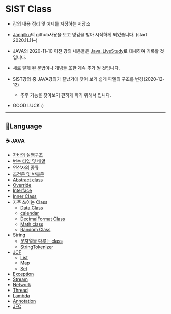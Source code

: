 # SIST Class
- 강의 내용 정리 및 예제를 저장하는 저장소

- [Jangilku](https://github.com/Jangilkyu)의 github사용을 보고 영감을 받아 시작하게 되었습니다.
    (start 2020.11.11~)
    
- JAVA의 2020-11-10 이전 강의 내용들은 [Java_LiveStudy](https://github.com/LeeWoooo/Java_LiveStudy)로 대체하여 기록할 것 입니다.

- 새로 알게 된 문법이나 개념들 또한 계속 추가 될 것입니다.

- SIST강의 중 JAVA강의가 끝났기에 찾아 보기 쉽게 파일의 구조를 변경(2020-12-12)

    * 추후 기능을 찾아보기 편하게 하기 위해서 입니다.



- GOOD LUCK :)

---

## :pencil:Language

### :coffee: JAVA

* [자바의 실행구조](https://github.com/LeeWoooo/Java_LiveStudy/tree/master/week1)
* [변수 타입 및 배열](https://github.com/LeeWoooo/Java_LiveStudy/tree/master/week2)
* [연산자의 종류](https://github.com/LeeWoooo/Java_LiveStudy/tree/master/week3)
* [조건문 및 반복문](https://github.com/LeeWoooo/Java_LiveStudy/tree/master/week4)
* [Abstract class](https://github.com/LeeWoooo/SIST_Class/tree/master/Java/Abstract_Class)
* [Override](https://github.com/LeeWoooo/SIST_Class/tree/master/Java/OverRide)
* [Interface](https://github.com/LeeWoooo/SIST_Class/tree/master/Java/Interface)
* [Inner Class](https://github.com/LeeWoooo/SIST_Class/tree/master/Java/Class_type)
* 자주 쓰이는 Class
    * [Data Class](https://github.com/LeeWoooo/SIST_Class/tree/master/Java/Date_Class)
    * [calendar](https://github.com/LeeWoooo/SIST_Class/tree/master/Java/Calendar_Class)
    * [DecimalFormat Class](https://github.com/LeeWoooo/SIST_Class/tree/master/Java/DecimalFormat_Class)
    * [Math class](https://github.com/LeeWoooo/SIST_Class/tree/master/Java/Math_Class)
    * [Random Class](https://github.com/LeeWoooo/SIST_Class/tree/master/Java/RandomClass)
* String
    * [문자열을 다루는 class](https://github.com/LeeWoooo/SIST_Class/tree/master/Java/String_Class)
    * [StringTokenizer](https://github.com/LeeWoooo/SIST_Class/tree/master/Java/Stringtokenizer_Class)
* [JCF](https://github.com/LeeWoooo/SIST_Class/tree/master/Java/JCF)
    * [List](https://github.com/LeeWoooo/SIST_Class/tree/master/Java/JCF/List)
    * [Map](https://github.com/LeeWoooo/SIST_Class/tree/master/Java/JCF/Map)
    * [Set](https://github.com/LeeWoooo/SIST_Class/tree/master/Java/JCF/Set)
* [Exception](https://github.com/LeeWoooo/SIST_Class/tree/master/Java/Exception)
* [Stream](https://github.com/LeeWoooo/SIST_Class/tree/master/Java/Stream)
* [Network](https://github.com/LeeWoooo/SIST_Class/tree/master/Java/NetWork)
* [Thread](https://github.com/LeeWoooo/SIST_Class/tree/master/Java/Thread)
* [Lambda](https://github.com/LeeWoooo/SIST_Class/tree/master/Java/Lambda)
* [Annotation](https://github.com/LeeWoooo/SIST_Class/tree/master/Java/Annotation)
* [JFC](https://github.com/LeeWoooo/SIST_Class/tree/master/Java/JFC)